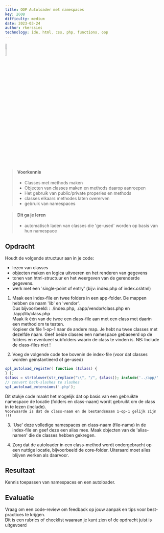 ```yaml
---
title: OOP Autoloader met namespaces
key: 2608
difficulty: medium
date: 2023-03-24
author: rkerssies
technology: ide, html, css, php, functions, oop
---
```



<img src="{{ '/_assets/api/PHP-logo.png' | url }}" style="width:10%;">

> #### Voorkennis
> * Classes met methods maken
> * Objecten van classes maken en methods daarop aanroepen
> * Het gebruik van public/private properies en methods
> * classes elkaars methodes laten overerven
> * gebruik van namespaces

> #### Dit ga je leren
> * automatisch laden van classes die 'ge-used' worden op basis van hun namespace

## Opdracht
Houdt de volgende structuur aan in je code:
* lezen van classes
* objecten maken en logica uitvoeren en het renderen van gegevens
* tonen van html-structuur en het weergeven van de gerenderde gegevens.
* werk met een 'single-point of entry' (bijv: index.php of index.cshtml)


1. Maak een index-file en twee folders in een app-folder. De mappen hebben de naam 'lib' en 'vendor'.<br>
    Dus bijvoorbeeld: : ./index.php,   ./app/vendor/class.php   en    ./app/lib/class.php <br>
   Maak ik één van de twee een class-file aan met een class met daarin een method om te testen.<br>
   Kopieer de file 1-op-1 naar de andere map. Je hebt nu twee classes met dezelfde naam.
   Geef beide classes een namespace gebaseerd op de folders en eventueel subfolders waarin de class te vinden is.
 NB: Include de class-files niet ! 

2. Voeg de volgende code toe bovenin de index-file (voor dat classes worden geïnstantieerd of ge-used)
```php
spl_autoload_register( function ($class) {
} );
$class = strtolower(str_replace("\\", "/", $class)); include('../app/'.$class.'.php');
// convert back-slashes to slashes
spl_autoload_extensions('.php');
```
Dit stukje code maakt het mogelijk dat op basis van een gebruikte namespace de locatie (folders en class-naam)
wordt gebruikt om de class in te lezen (include).<br> 
`Voorwaarde is dat de class-naam en de bestandsnaam 1-op-1 gelijk zijn !!!` 

3. 'Use' deze volledige namespaces en class-naam (file-name) in de index-file en geef deze een alias mee.
Maak objecten van de 'alias-namen' die de classes hebben gekregen.<br>

4. Zorg dat de autoloader in een class-method wordt ondergebracht op een nuttige locatie, bijvoorbeeld de core-folder.
Uiteraard moet alles blijven werken als daarvoor.

## Resultaat
Kennis toepassen van namespaces en een autoloader.

## Evaluatie
Vraag om een code-review om feedback op jouw aanpak en tips voor best-practices te krijgen.<br>
Dit is een rubrics of checklist waaraan je kunt zien of de opdracht juist is uitgevoerd
